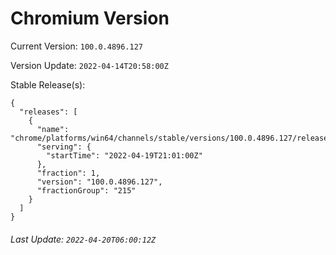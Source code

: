 # Chromium Version

Current Version: `100.0.4896.127`

Version Update: `2022-04-14T20:58:00Z`

Stable Release(s):
```
{
  "releases": [
    {
      "name": "chrome/platforms/win64/channels/stable/versions/100.0.4896.127/releases/1650402060",
      "serving": {
        "startTime": "2022-04-19T21:01:00Z"
      },
      "fraction": 1,
      "version": "100.0.4896.127",
      "fractionGroup": "215"
    }
  ]
}
```

###### Last Update: `2022-04-20T06:00:12Z`
